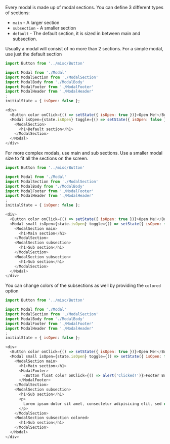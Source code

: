 Every modal is made up of modal sections.  You can define 3 different types of sections:

* `main` - A larger section
* `subsection` - A smaller section
* `default` - The default section, it is sized in between main and subsection.

Usually a modal will consist of no more than 2 sections.  For a simple modal, use just the default section
```js
import Button from '../misc/Button'

import Modal from './Modal'
import ModalSection from './ModalSection'
import ModalBody from './ModalBody'
import ModalFooter from './ModalFooter'
import ModalHeader from './ModalHeader'
;
initialState = { isOpen: false };

<div>
  <Button color onClick={() => setState({ isOpen: true })}>Open Me!</Button>
  <Modal isOpen={state.isOpen} toggle={() => setState({ isOpen: false })}>
    <ModalSection>
      <h1>Default section</h1>
    </ModalSection>
  </Modal>
</div>
```

For more complex modals, use main and sub sections.  Use a smaller modal size to fit all the sections on the screen.
```js
import Button from '../misc/Button'

import Modal from './Modal'
import ModalSection from './ModalSection'
import ModalBody from './ModalBody'
import ModalFooter from './ModalFooter'
import ModalHeader from './ModalHeader'
;
initialState = { isOpen: false };

<div>
  <Button color onClick={() => setState({ isOpen: true })}>Open Me!</Button>
  <Modal small isOpen={state.isOpen} toggle={() => setState({ isOpen: false })}>
    <ModalSection main>
      <h1>Main section</h1>
    </ModalSection>
    <ModalSection subsection>
      <h1>Sub section</h1>
    </ModalSection>
    <ModalSection subsection>
      <h1>Sub section</h1>
    </ModalSection>
  </Modal>
</div>
```

You can change colors of the subsections as well by providing the `colored` option
```js
import Button from '../misc/Button'

import Modal from './Modal'
import ModalSection from './ModalSection'
import ModalBody from './ModalBody'
import ModalFooter from './ModalFooter'
import ModalHeader from './ModalHeader'
;
initialState = { isOpen: false };

<div>
  <Button color onClick={() => setState({ isOpen: true })}>Open Me!</Button>
  <Modal small isOpen={state.isOpen} toggle={() => setState({ isOpen: false })}>
    <ModalSection main>
      <h1>Main section</h1>
      <ModalFooter>
        <Button float color onClick={() => alert('Clicked!')}>Footer Button</Button>
      </ModalFooter>
    </ModalSection>
    <ModalSection subsection>
      <h1>Sub section</h1>
      <p>
        Lorem ipsum dolor sit amet, consectetur adipisicing elit, sed do eiusmod tempor incididunt ut labore et dolore magna aliqua. Ut enim ad minim veniam, quis nostrud exercitation ullamco laboris nisi ut aliquip ex ea commodo consequat. Duis aute irure dolor in reprehenderit in voluptate velit esse cillum dolore eu fugiat nulla pariatur. Excepteur sint occaecat cupidatat non proident, sunt in culpa qui officia deserunt mollit anim id est laborum.
      </p>
    </ModalSection>
    <ModalSection subsection colored>
      <h1>Sub section</h1>
    </ModalSection>
  </Modal>
</div>
```
